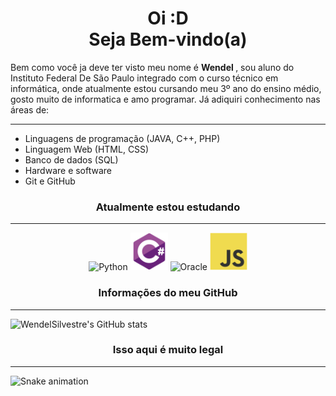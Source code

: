 <h1 align="center">Oi :D<br>Seja Bem-vindo(a) </h1> 

  <p>Bem como você ja deve ter visto meu nome é <strong> Wendel </strong>, 
  sou aluno do Instituto Federal De São Paulo integrado com
  o curso técnico em informática, onde atualmente estou cursando
  meu 3º ano do ensino médio, gosto muito de informatica e amo programar. Já adiquiri
  conhecimento nas áreas de: </p>

<hr>

- Linguagens de programação (JAVA, C++, PHP)
- Linguagem Web (HTML, CSS)
- Banco de dados (SQL)
- Hardware e software
- Git e GitHub

<h3 align = "center"> Atualmente estou estudando </h3>
<hr>
  <div align="center">
     <img src="https://img.icons8.com/color/452/python.png" alt = "Python" width =" 60 "height =" 60 "/>
     <img src="https://raw.githubusercontent.com/devicons/devicon/master/icons/csharp/csharp-original.svg " alt = "C#" width =" 60 "height =" 60 "/>
  <img src="https://img.icons8.com/plasticine/2x/oracle-pl-sql--v3.png" alt = "Oracle" width =" 72 "height =" 70 "/>
     <img src="https://raw.githubusercontent.com/devicons/devicon/master/icons/javascript/javascript-original.svg" alt="JavaScript" widh =" 60 "height =" 60 "/>
  </div>

<h3 align = "center"> Informações do meu GitHub</h3>
<hr>
  <img alt= "WendelSilvestre's GitHub stats" src="https://github-readme-stats.vercel.app/api?username=WendelSilvestre&theme=nord&show_icons=true)" />

<h3 align = "center"> Isso aqui é muito legal </h3>
<hr>

![Snake animation](https://github.com/WendelSilvestre/snk/raw/output/github-contribution-grid-snake.svg)

